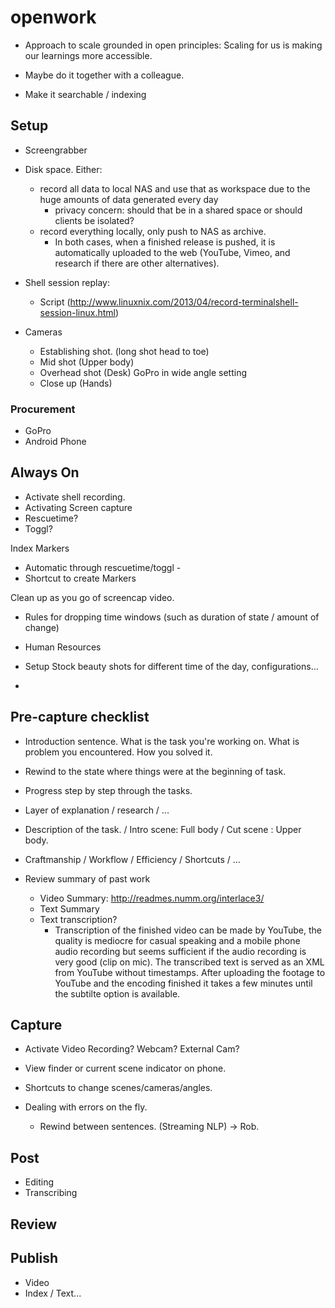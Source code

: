 # openwork

 - Approach to scale grounded in open principles: Scaling for us is making our learnings more accessible.


 - Maybe do it together with a colleague.
 - Make it searchable / indexing


## Setup

 - Screengrabber
 - Disk space. Either:
 	 + record all data to local NAS and use that as workspace due to the huge amounts of data generated every day
 	 	+ privacy concern: should that be in a shared space or should clients be isolated?
 	 + record everything locally, only push to NAS as archive.
		+ In both cases, when a finished release is pushed, it is automatically uploaded to the web (YouTube, Vimeo, and research if there are other alternatives).
 	 
 - Shell session replay: 
     + Script (http://www.linuxnix.com/2013/04/record-terminalshell-session-linux.html)

 - Cameras
     + Establishing shot. (long shot head to toe)
     + Mid shot (Upper body)
     + Overhead shot (Desk) GoPro in wide angle setting
     + Close up (Hands)

### Procurement

 - GoPro
 - Android Phone


## Always On

 - Activate shell recording.
 - Activating Screen capture 
 - Rescuetime?
 - Toggl?

Index Markers
 - Automatic through rescuetime/toggl - 
 - Shortcut to create Markers 

Clean up as you go of screencap video.
 - Rules for dropping time windows (such as duration of state / amount of change)


 - Human Resources


 - Setup Stock beauty shots for different time of the day, configurations...

 - 

## Pre-capture checklist


 - Introduction sentence. What is the task you're working on. What is problem you encountered. How you solved it. 
 - Rewind to the state where things were at the beginning of task.
 - Progress step by step through the tasks.


 - Layer of explanation / research / ...
 - Description of the task. / Intro scene: Full body / Cut scene : Upper body.
 - Craftmanship / Workflow / Efficiency / Shortcuts / ...


 - Review summary of past work
     + Video Summary: http://readmes.numm.org/interlace3/
     + Text Summary
     + Text transcription?
     	+ Transcription of the finished video can be made by YouTube, the quality is mediocre for casual speaking and a mobile phone audio recording but seems sufficient if the audio recording is very good (clip on mic). The transcribed text is served as an XML from YouTube without timestamps. After uploading the footage to YouTube and the encoding finished it takes a few minutes until the subtilte option is available. 


## Capture

 - Activate Video Recording? Webcam? External Cam?
 - View finder or current scene indicator on phone.
 - Shortcuts to change scenes/cameras/angles.

 - Dealing with errors on the fly.
     + Rewind between sentences. (Streaming NLP) -> Rob.

## Post

 - Editing
 - Transcribing

## Review


## Publish

 - Video
 - Index / Text...